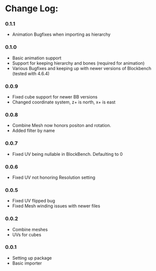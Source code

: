 # Change Log:
### 0.1.1
* Animation Bugfixes when importing as hierarchy
### 0.1.0
* Basic animation support
* Support for keeping hierarchy and bones (required for animation)
* Various Bugfixes and keeping up with newer versions of Blockbench (tested with 4.6.4)
### 0.0.9
* Fixed cube support for newer BB versions
* Changed coordinate system, z+ is north, x+ is east
### 0.0.8
* Combine Mesh now honors positon and rotation.
* Added filter by name
### 0.0.7
* Fixed UV being nullable in BlockBench. Defaulting to 0
### 0.0.6
* Fixed UV not honoring Resolution setting
### 0.0.5
* Fixed UV flipped bug
* Fixed Mesh winding issues with newer files
### 0.0.2 
* Combine meshes
* UVs for cubes
### 0.0.1 
* Setting up package
* Basic importer

